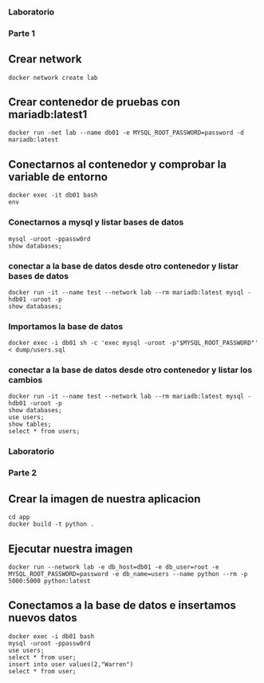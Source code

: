 ### Laboratorio

### Parte 1

## Crear network

``` 
docker network create lab
```

## Crear contenedor de pruebas con mariadb:latest1

```
docker run -net lab --name db01 -e MYSQL_ROOT_PASSWORD=password -d mariadb:latest
```

## Conectarnos al contenedor y comprobar la variable de entorno
```
docker exec -it db01 bash
env
```

### Conectarnos a mysql y listar bases de datos
```
mysql -uroot -ppassw0rd
show databases;
```
### conectar a la base de datos desde otro contenedor y listar bases de datos

```
docker run -it --name test --network lab --rm mariadb:latest mysql -hdb01 -uroot -p
show databases;
```
### Importamos la base de datos

```
docker exec -i db01 sh -c 'exec mysql -uroot -p"$MYSQL_ROOT_PASSWORD"' < dump/users.sql
```


### conectar a la base de datos desde otro contenedor y listar los cambios

```
docker run -it --name test --network lab --rm mariadb:latest mysql -hdb01 -uroot -p
show databases;
use users;
show tables;
select * from users;
```
### Laboratorio

### Parte 2

## Crear la imagen de nuestra aplicacion

``` 
cd app
docker build -t python . 
```

## Ejecutar nuestra imagen

```
docker run --network lab -e db_host=db01 -e db_user=root -e MYSQL_ROOT_PASSWORD=password -e db_name=users --name python --rm -p 5000:5000 python:latest
```

## Conectamos a la base de datos e insertamos nuevos datos

```
docker exec -i db01 bash
mysql -uroot -ppassw0rd
use users;
select * from user;
insert into user values(2,"Warren")
select * from user;
```

